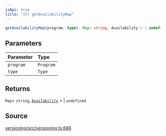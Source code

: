 ```yaml
---
jsApi: true
title: "[F] getAvailabilityMap"
---
```


```ts
getAvailabilityMap(program, type): Map< string, Availability > | undefined
```

## Parameters

| Parameter | Type      |
| :-------- | :-------- |
| `program` | `Program` |
| `type`    | `Type`    |

## Returns

`Map`< `string`, [`Availability`](Enumeration.Availability.md) \> \| `undefined`

## Source

[versioning/src/versioning.ts:686](https://github.com/markcowl/cadl/blob/3db15286/packages/versioning/src/versioning.ts#L686)
